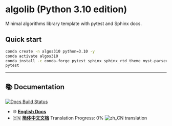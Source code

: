 # algolib (Python 3.10 edition)

Minimal algorithms library template with pytest and Sphinx docs.

## Quick start
```bash
conda create -n algos310 python=3.10 -y
conda activate algos310
conda install -c conda-forge pytest sphinx sphinx_rtd_theme myst-parser -y
pytest
```

---

## 📚 Documentation

[![Docs Build Status](https://github.com/HidekiHokuto/algolib/actions/workflows/docs.yml/badge.svg)](https://github.com/HidekiHokuto/algolib/actions/workflows/docs.yml)

- 🌐 **[English Docs](https://HidekiHokuto.github.io/algolib/en/)**  
- 🇨🇳 **[简体中文文档](https://HidekiHokuto.github.io/algolib/zh/)** Translation Progress: 0%
![zh_CN translation](https://img.shields.io/badge/zh--CN_translation-0%25-blue)
